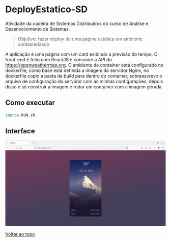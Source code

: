 # DeployEstatico-SD

Atividade da cadeira de Sistemas Distribuídos do curso de Análise e Desenvolvimento de Sistemas.

>Objetivo: fazer deploy de uma página estática em ambiente containerizado

A aplicação é uma página com um card exibindo a previsão do tempo. O front-end é feito com ReactJS e consome a API do <https://openweathermap.org>. O ambiente de container está configurado no dockerfile, como base está definida a imagem do servidor Nginx, no dockerfile copio a pasta de build para dentro do container, sobreescrevo o arquivo de configuração do servidor com as minhas configurações, depois disso é só construir a imagem e rodar um container com a imagem gerada.

## Como executar

```bash
source RUN.sh
```
## Interface
![Screenshot da interface](docs/ui.png)

[Voltar ao topo](#deployestatico-sd)